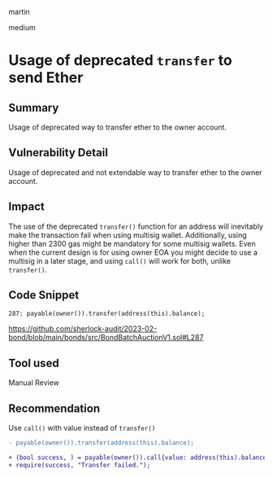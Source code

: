 martin

medium

# Usage of deprecated `transfer` to send Ether

## Summary

Usage of deprecated way to transfer ether to the owner account.

## Vulnerability Detail

Usage of deprecated and not extendable way to transfer ether to the owner account.

## Impact

The use of the deprecated `transfer()` function for an address will inevitably make the transaction fail when using multisig wallet. Additionally, using higher than 2300 gas might be mandatory for some multisig wallets.
Even when the current design is for using owner EOA you might decide to use a multisig in a later stage, and using `call()` will work for both, unlike `transfer()`.

## Code Snippet

```solidity
287: payable(owner()).transfer(address(this).balance);
```

https://github.com/sherlock-audit/2023-02-bond/blob/main/bonds/src/BondBatchAuctionV1.sol#L287

## Tool used

Manual Review

## Recommendation

Use `call()` with value instead of `transfer()`

```diff
- payable(owner()).transfer(address(this).balance);

+ (bool success, ) = payable(owner()).call{value: address(this).balance}("");
+ require(success, "Transfer failed.");
```